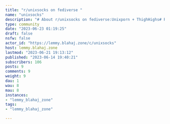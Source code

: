 ```yaml
---
title: "r/unixsocks on fediverse " 
name: "unixsocks"
description: "# About r/unixsocks on fediverse:Unixporn + ThighHighs# Rules: ### 1.Thigh high socksAll non-meme pictures must contain a human wearing thigh high socks.### 2.Unix-like OSAll non-meme pictures must contain a device running a unix-like OS. Android and WSL are not permitted.### 3.Stay civilNo hate speech, bullying or personal attacks of any kind are allowed### 4.NSFW flagNSFW post must have NSFW flag.----------# unixsocks in elsewhere# Fediverse :- **Matrix**:Link:https://matrix.to/#/#unixsocks:matrix.orgBackup link:https://matrix.to/#/#unixsocks:exkc.moe- **XMPP  (linked to matrix)** :Main Room: #unixsocks-general#the-apothecary.club@matrix.orgGamyer Room: #unixsocks-gayming#the-apothecary.club@matrix.orgShitpost Room: #unixsocks-dumpsterfire#the-apothecary.club@matrix.org# Big tech social media :- **Discord (linked to matrix)**: link: https://discord.gg/NVKeRwaMmW- **Reddit (for offtopic only)**: link: https://reddit.com/r/unixsocks/"
type: community
date: "2023-06-23 01:19:25"
draft: false
nsfw: false
actor_id: "https://lemmy.blahaj.zone/c/unixsocks"
host: lemmy.blahaj.zone
lastmod: "2023-06-21 19:13:12"
published: "2023-06-14 19:40:21"
subscribers: 106
posts: 9
comments: 9
weight: 9
dau: 1
wau: 8
mau: 8
instances:
- "lemmy_blahaj_zone"
tags: 
- "lemmy_blahaj_zone"

---
```

